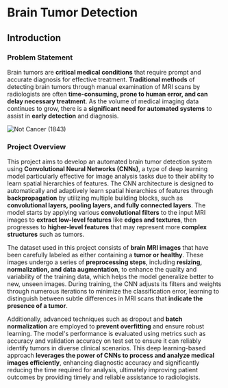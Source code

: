 # Brain Tumor Detection
## Introduction
### Problem Statement
Brain tumors are **critical medical conditions** that require prompt and accurate diagnosis for effective treatment. **Traditional methods** of detecting brain tumors through manual examination of MRI scans by radiologists are often **time-consuming, prone to human error, and can delay necessary treatment**. As the volume of medical imaging data continues to grow, there is a **significant need for automated systems** to assist in **early detection** and diagnosis.

![Not Cancer  (1843)](https://github.com/user-attachments/assets/b3a41b08-7f53-4dfa-a161-78b60ac35b2a)   


### Project Overview 
This project aims to develop an automated brain tumor detection system using **Convolutional Neural Networks (CNNs)**, a type of deep learning model particularly effective for image analysis tasks due to their ability to learn spatial hierarchies of features. The CNN architecture is designed to automatically and adaptively learn spatial hierarchies of features through **backpropagation** by utilizing multiple building blocks, such as **convolutional layers, pooling layers, and fully connected layers**. The model starts by applying various **convolutional filters** to the input MRI images to **extract low-level features** like **edges and textures**, then progresses to **higher-level features** that may represent more **complex structures** such as tumors.

The dataset used in this project consists of **brain MRI images** that have been carefully labeled as either containing a **tumor or healthy**. These images undergo a series of **preprocessing steps**, including **resizing, normalization, and data augmentation**, to enhance the quality and variability of the training data, which helps the model generalize better to new, unseen images. During training, the CNN adjusts its filters and weights through numerous iterations to minimize the classification error, learning to distinguish between subtle differences in MRI scans that **indicate the presence of a tumor**.

Additionally, advanced techniques such as dropout and **batch normalization** are employed to **prevent overfitting** and ensure robust learning. The model's performance is evaluated using metrics such as accuracy and validation accuracy on test set to ensure it can reliably identify tumors in diverse clinical scenarios. This deep learning-based approach **leverages the power of CNNs to process and analyze medical images efficiently**, enhancing diagnostic accuracy and significantly reducing the time required for analysis, ultimately improving patient outcomes by providing timely and reliable assistance to radiologists.







